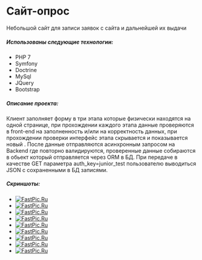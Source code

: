 # Сайт-опрос
Небольшой сайт для записи заявок с сайта и дальнейшей их выдачи
##### Использованы следующие технологии:
* PHP 7
* Symfony
* Doctrine
* MySql
* JQuery
* Bootstrap

##### Описание проекта:
Клиент заполняет форму в три этапа которые физически находятся на одной странице, 
при прохождении каждого этапа данные проверяются в front-end 
на заполненность и/или на корректность данных, при прохождении 
проверки интерфейс этапа скрывается и показывается новый . 
После данные отправляются асинхронным запросом на Backend где повторно валидируются, 
проверенные данные собираются в обьект который отправляется через ORM в БД.
При передаче в качестве GET параметра  auth_key=junior_test пользователю 
выводиться JSON с сохраненными в БД записями.

##### Скриншоты:
* [![FastPic.Ru](https://i112.fastpic.ru/thumb/2020/0910/bf/71cf5a627372cc4ffd6e7f81c3c394bf.jpeg)](https://fastpic.ru/view/112/2020/0910/71cf5a627372cc4ffd6e7f81c3c394bf.png.html)
* [![FastPic.Ru](https://i112.fastpic.ru/thumb/2020/0910/13/7cb7be5531a6c2659ee5432e5082d313.jpeg)](https://fastpic.ru/view/112/2020/0910/7cb7be5531a6c2659ee5432e5082d313.png.html)
* [![FastPic.Ru](https://i112.fastpic.ru/thumb/2020/0910/98/f22dd5cada424df9dd6b987ffef2a798.jpeg)](https://fastpic.ru/view/112/2020/0910/f22dd5cada424df9dd6b987ffef2a798.png.html)
* [![FastPic.Ru](https://i112.fastpic.ru/thumb/2020/0910/3e/e5ef4aa20e8df16a5c1bd38d4a2e913e.jpeg)](https://fastpic.ru/view/112/2020/0910/e5ef4aa20e8df16a5c1bd38d4a2e913e.png.html)
* [![FastPic.Ru](https://i112.fastpic.ru/thumb/2020/0910/84/ceb0a2e88b8ff62191646d8c326b4a84.jpeg)](https://fastpic.ru/view/112/2020/0910/ceb0a2e88b8ff62191646d8c326b4a84.png.html)
* [![FastPic.Ru](https://i112.fastpic.ru/thumb/2020/0910/76/c410b50b75756850762d4251041b7f76.jpeg)](https://fastpic.ru/view/112/2020/0910/c410b50b75756850762d4251041b7f76.png.html)
* [![FastPic.Ru](https://i112.fastpic.ru/thumb/2020/0910/2d/940616ac039fde519525099962b4c82d.jpeg)](https://fastpic.ru/view/112/2020/0910/940616ac039fde519525099962b4c82d.png.html)
* [![FastPic.Ru](https://i112.fastpic.ru/thumb/2020/0910/5b/6098e38c1dda0238fd32914c14adbb5b.jpeg)](https://fastpic.ru/view/112/2020/0910/6098e38c1dda0238fd32914c14adbb5b.png.html)
* [![FastPic.Ru](https://i112.fastpic.ru/thumb/2020/0910/51/0772a93997015d471f9764dda957d051.jpeg)](https://fastpic.ru/view/112/2020/0910/0772a93997015d471f9764dda957d051.png.html)